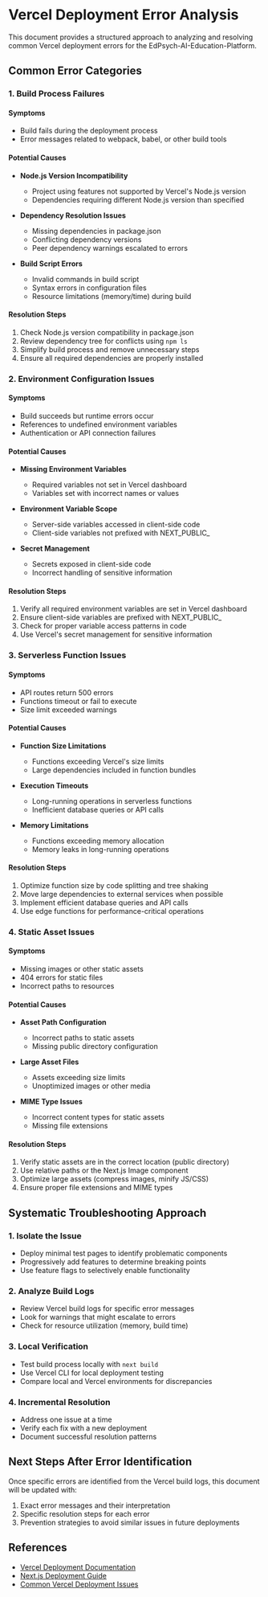 # Vercel Deployment Error Analysis

This document provides a structured approach to analyzing and resolving common Vercel deployment errors for the EdPsych-AI-Education-Platform.

## Common Error Categories

### 1. Build Process Failures

#### Symptoms
- Build fails during the deployment process
- Error messages related to webpack, babel, or other build tools

#### Potential Causes
- **Node.js Version Incompatibility**
  - Project using features not supported by Vercel's Node.js version
  - Dependencies requiring different Node.js version than specified

- **Dependency Resolution Issues**
  - Missing dependencies in package.json
  - Conflicting dependency versions
  - Peer dependency warnings escalated to errors

- **Build Script Errors**
  - Invalid commands in build script
  - Syntax errors in configuration files
  - Resource limitations (memory/time) during build

#### Resolution Steps
1. Check Node.js version compatibility in package.json
2. Review dependency tree for conflicts using `npm ls`
3. Simplify build process and remove unnecessary steps
4. Ensure all required dependencies are properly installed

### 2. Environment Configuration Issues

#### Symptoms
- Build succeeds but runtime errors occur
- References to undefined environment variables
- Authentication or API connection failures

#### Potential Causes
- **Missing Environment Variables**
  - Required variables not set in Vercel dashboard
  - Variables set with incorrect names or values

- **Environment Variable Scope**
  - Server-side variables accessed in client-side code
  - Client-side variables not prefixed with NEXT_PUBLIC_

- **Secret Management**
  - Secrets exposed in client-side code
  - Incorrect handling of sensitive information

#### Resolution Steps
1. Verify all required environment variables are set in Vercel dashboard
2. Ensure client-side variables are prefixed with NEXT_PUBLIC_
3. Check for proper variable access patterns in code
4. Use Vercel's secret management for sensitive information

### 3. Serverless Function Issues

#### Symptoms
- API routes return 500 errors
- Functions timeout or fail to execute
- Size limit exceeded warnings

#### Potential Causes
- **Function Size Limitations**
  - Functions exceeding Vercel's size limits
  - Large dependencies included in function bundles

- **Execution Timeouts**
  - Long-running operations in serverless functions
  - Inefficient database queries or API calls

- **Memory Limitations**
  - Functions exceeding memory allocation
  - Memory leaks in long-running operations

#### Resolution Steps
1. Optimize function size by code splitting and tree shaking
2. Move large dependencies to external services when possible
3. Implement efficient database queries and API calls
4. Use edge functions for performance-critical operations

### 4. Static Asset Issues

#### Symptoms
- Missing images or other static assets
- 404 errors for static files
- Incorrect paths to resources

#### Potential Causes
- **Asset Path Configuration**
  - Incorrect paths to static assets
  - Missing public directory configuration

- **Large Asset Files**
  - Assets exceeding size limits
  - Unoptimized images or other media

- **MIME Type Issues**
  - Incorrect content types for static assets
  - Missing file extensions

#### Resolution Steps
1. Verify static assets are in the correct location (public directory)
2. Use relative paths or the Next.js Image component
3. Optimize large assets (compress images, minify JS/CSS)
4. Ensure proper file extensions and MIME types

## Systematic Troubleshooting Approach

### 1. Isolate the Issue

- Deploy minimal test pages to identify problematic components
- Progressively add features to determine breaking points
- Use feature flags to selectively enable functionality

### 2. Analyze Build Logs

- Review Vercel build logs for specific error messages
- Look for warnings that might escalate to errors
- Check for resource utilization (memory, build time)

### 3. Local Verification

- Test build process locally with `next build`
- Use Vercel CLI for local deployment testing
- Compare local and Vercel environments for discrepancies

### 4. Incremental Resolution

- Address one issue at a time
- Verify each fix with a new deployment
- Document successful resolution patterns

## Next Steps After Error Identification

Once specific errors are identified from the Vercel build logs, this document will be updated with:

1. Exact error messages and their interpretation
2. Specific resolution steps for each error
3. Prevention strategies to avoid similar issues in future deployments

## References

- [Vercel Deployment Documentation](https://vercel.com/docs/deployments/overview)
- [Next.js Deployment Guide](https://nextjs.org/docs/deployment)
- [Common Vercel Deployment Issues](https://vercel.com/guides/deploying-react-with-vercel)

